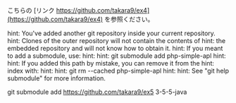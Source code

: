 こちらの [リンク https://github.com/takara9/ex4](https://github.com/takara9/ex4) を参照ください。

hint: You've added another git repository inside your current repository.
hint: Clones of the outer repository will not contain the contents of
hint: the embedded repository and will not know how to obtain it.
hint: If you meant to add a submodule, use:
hint: 
hint: 	git submodule add <url> php-simple-apl
hint: 
hint: If you added this path by mistake, you can remove it from the
hint: index with:
hint: 
hint: 	git rm --cached php-simple-apl
hint: 
hint: See "git help submodule" for more information.


git submodule add https://github.com/takara9/ex5 3-5-5-java